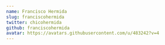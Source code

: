 ```yaml
---
name: Francisco Hermida
slug: franciscohermida
twitter: chicohermida
github: franciscohermida
avatar: https://avatars.githubusercontent.com/u/483242?v=4
---
```

